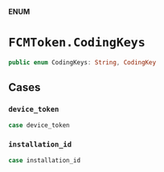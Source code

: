 **ENUM**

# `FCMToken.CodingKeys`

```swift
public enum CodingKeys: String, CodingKey
```

## Cases
### `device_token`

```swift
case device_token
```

### `installation_id`

```swift
case installation_id
```
